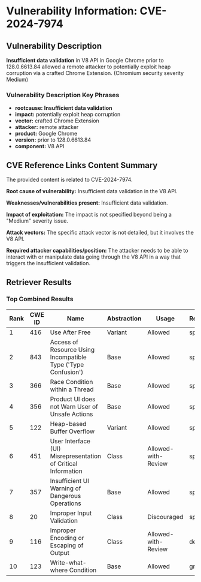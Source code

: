 # Vulnerability Information: CVE-2024-7974

## Vulnerability Description
**Insufficient data validation** in V8 API in Google Chrome prior to 128.0.6613.84 allowed a remote attacker to potentially exploit heap corruption via a crafted Chrome Extension. (Chromium security severity Medium)

### Vulnerability Description Key Phrases
- **rootcause:** **Insufficient data validation**
- **impact:** potentially exploit heap corruption
- **vector:** crafted Chrome Extension
- **attacker:** remote attacker
- **product:** Google Chrome
- **version:** prior to 128.0.6613.84
- **component:** V8 API

## CVE Reference Links Content Summary
The provided content is related to CVE-2024-7974.

**Root cause of vulnerability:** Insufficient data validation in the V8 API.

**Weaknesses/vulnerabilities present:**  Insufficient data validation.

**Impact of exploitation:** The impact is not specified beyond being a "Medium" severity issue.

**Attack vectors:** The specific attack vector is not detailed, but it involves the V8 API.

**Required attacker capabilities/position:** The attacker needs to be able to interact with or manipulate data going through the V8 API in a way that triggers the insufficient validation.

## Retriever Results

### Top Combined Results

| Rank | CWE ID | Name | Abstraction | Usage  | Retrievers | Individual Scores |
|------|--------|------|-------------|-------|------------|-------------------|
| 1 | 416 | Use After Free | Variant | Allowed | sparse | 0.298 |
| 2 | 843 | Access of Resource Using Incompatible Type ('Type Confusion') | Base | Allowed | sparse | 0.289 |
| 3 | 366 | Race Condition within a Thread | Base | Allowed | sparse | 0.234 |
| 4 | 356 | Product UI does not Warn User of Unsafe Actions | Base | Allowed | sparse | 0.228 |
| 5 | 122 | Heap-based Buffer Overflow | Variant | Allowed | sparse | 0.221 |
| 6 | 451 | User Interface (UI) Misrepresentation of Critical Information | Class | Allowed-with-Review | sparse | 0.219 |
| 7 | 357 | Insufficient UI Warning of Dangerous Operations | Base | Allowed | sparse | 0.207 |
| 8 | 20 | Improper Input Validation | Class | Discouraged | sparse | 0.188 |
| 9 | 116 | Improper Encoding or Escaping of Output | Class | Allowed-with-Review | dense | 0.559 |
| 10 | 123 | Write-what-where Condition | Base | Allowed | graph | 0.003 |


